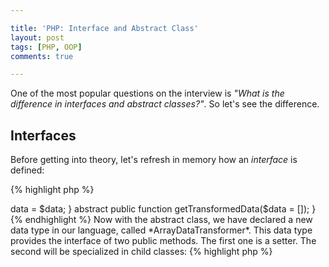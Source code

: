 ```yaml
---

title: 'PHP: Interface and Abstract Class'
layout: post
tags: [PHP, OOP]
comments: true

---
```



One of the most popular questions on the interview is *"What is the difference in interfaces and abstract classes?"*.
So let's see the difference.

## Interfaces
Before getting into theory, let's refresh in memory how an *interface* is defined:

{% highlight php %}
<?php

interface InterfaceName {
    public function method($parameter);
}
{% endhighlight %}

An interface can contain methods and constants, but can't contain any variables. 
All methods must be public and have no implementation. 

### Inheritance
In PHP one interface can be inherited from another by *extends* keyword:

{% highlight php %}
<?php

interface ParentInterface {
    public function method($parameter);
}

interface ChildInterface extends ParentInterface {
    public function another_method($parameter);
}
{% endhighlight %}

One difference with classes comes with the multiple inheritance, which is available for interfaces:

{% highlight php %}
<?php

interface LoggerInterface extends WritableInterface, ReadableInterface {
    // ... methods
}
{% endhighlight %}

### Implementation
When we create an interface we declare that methods defined in it will be available in any
class that implements the interface. For example, when we need to guarantee that an object
accepts an array of data, we go and create an interface:

{% highlight php %}
<?php

interface ArrayDataTransformer {
    public function getTransformedData(array $data = []);
}

class CsvTransformer implements ArrayDataTransformer {
    public function getTransformedData(array $data = [])
    {
        // implementation
    }
}
{% endhighlight %}

And then every class that implements this interface **must** have implementations for the
interface methods. And the rest of our code base now knows that *CsvTransformer* class objects
have *getTransformedData* method. 

But a class can't implement two interfaces that share the same function names because they 
have no bodies and it would cause ambiguity.

## Abstract Class
An abstract class is also an interface. But the key difference here is that an
abstract class provides the implementation logic. Let's rewrite CsvTransformer class
with the use of abstract class:

{% highlight php %}
<?php

abstract class ArrayDataTransformer {
    private $data;

    public function setData($data) {
        $this->data = $data;
    }

    abstract public function getTransformedData($data = []);
}
{% endhighlight %}

Now with the abstract class, we have declared a new data type in our language, called
*ArrayDataTransformer*. This data type provides the interface of two public methods. The first
one is a setter. The second will be specialized in child classes:

{% highlight php %}
<?php

class CsvTransformer extends ArrayDataTransformer {
    public function getTransformedData($data = []) {
        // child implementation
    }
}
{% endhighlight %}

## True Constants
When using abstract classes our constants may have variable values:

{% highlight php %}
<?php

abstract class AbstractTable 
{
    const TABLE = null;   
}

class UsersTable extends AbstractTable
{
    const TABLE = 'users';
}

class OrdersTable extends AbstractTable 
{
    const TABLE = 'orders';
}
{% endhighlight %}

We can override and redeclare constants of a parent class in its child classes.
Sometimes it may be useful, like in the previous example of an application's persistence
layer.

But if we need the real unchangeable constants, we can write them into interfaces. For 
example PI constant, then can't be redeclared:

{% highlight php %}
<?php

interface MathInterface {
    const PI = 3.14159;
}

class MathOperations implements MathInterface {}

var_dump(MathOperations::PI); // 3.14159
{% endhighlight %}

## Summary
With the abstract class with define a new data type in our language, which has its own 
*interface*. In child classes, we may override this interface or implement new specializations.
Abstract classes may be useful when we need to declare *a new data type with its own logic
implementation*.

The interface provides only a public declaration of the methods. It is a guarantee for the client 
code that will interact with the objects that implement this interface. The client code 
doesn't care about an object's class, it's private or protected methods. We may use interfaces 
when we *don't care about the concrete logic implementation* and our client code only needs a special
functionality, for example in dependency injection.
